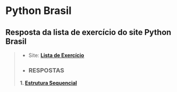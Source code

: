 # Python Brasil
## Resposta da lista de exercício do site Python Brasil
> * Site: **[Lista de Exercício](https://wiki.python.org.br/ListaDeExercicios)**
> * ### RESPOSTAS
> **1. [Estrutura Sequencial](https://github.com/niscas123/PythonBrasil_ListaExercicio/tree/master/1.%20Estrutura%20Sequencial)**
> 
